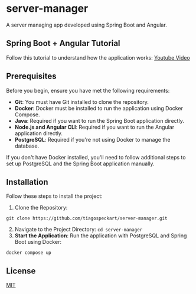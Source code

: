 # server-manager

A server managing app developed using Spring Boot and Angular.

## Spring Boot + Angular Tutorial

Follow this tutorial to understand how the application works: [Youtube Video](https://www.youtube.com/watch?v=8ZPsZBcue50)

## Prerequisites

Before you begin, ensure you have met the following requirements:

- **Git**: You must have Git installed to clone the repository.
- **Docker**: Docker must be installed to run the application using Docker Compose.
- **Java**: Required if you want to run the Spring Boot application directly.
- **Node.js and Angular CLI**: Required if you want to run the Angular application directly.
- **PostgreSQL**: Required if you're not using Docker to manage the database.

If you don't have Docker installed, you'll need to follow additional steps to set up PostgreSQL and the Spring Boot application manually.

## Installation

Follow these steps to install the project:

1. Clone the Repository:
```shell 
git clone https://github.com/tiagospeckart/server-manager.git
```
2. Navigate to the Project Directory: `cd server-manager`
3. **Start the Application**: Run the application with PostgreSQL and Spring Boot using Docker:
```shell 
docker compose up
```

## License
[MIT](LICENSE)
